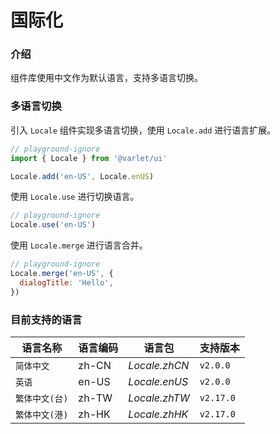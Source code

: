 # 国际化

### 介绍

组件库使用中文作为默认语言，支持多语言切换。

### 多语言切换

引入 `Locale` 组件实现多语言切换，使用 `Locale.add` 进行语言扩展。

```js
// playground-ignore
import { Locale } from '@varlet/ui'

Locale.add('en-US', Locale.enUS)
```

使用 `Locale.use` 进行切换语言。

```js
// playground-ignore
Locale.use('en-US')
```

使用 `Locale.merge` 进行语言合并。

```js
// playground-ignore
Locale.merge('en-US', {
  dialogTitle: 'Hello',
})
```

### 目前支持的语言

| 语言名称       | 语言编码 | 语言包        | 支持版本  |
| -------------- | -------- | ------------- | --------- |
| `简体中文`     | zh-CN    | _Locale.zhCN_ | `v2.0.0`  |
| `英语`         | en-US    | _Locale.enUS_ | `v2.0.0`  |
| `繁体中文(台)` | zh-TW    | _Locale.zhTW_ | `v2.17.0` |
| `繁体中文(港)` | zh-HK    | _Locale.zhHK_ | `v2.17.0` |

